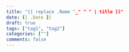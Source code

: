 ```yaml
---
title: "{{ replace .Name "_" " " | title }}"
date: {{ .Date }}
draft: true
tags: ["tag1", "tag2"]
categories: [""]
comments: false 
---
```

